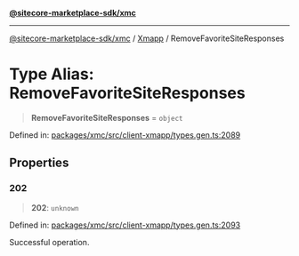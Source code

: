 [**@sitecore-marketplace-sdk/xmc**](../../../../README.md)

***

[@sitecore-marketplace-sdk/xmc](../../../../README.md) / [Xmapp](../README.md) / RemoveFavoriteSiteResponses

# Type Alias: RemoveFavoriteSiteResponses

> **RemoveFavoriteSiteResponses** = `object`

Defined in: [packages/xmc/src/client-xmapp/types.gen.ts:2089](https://github.com/Sitecore/marketplace-sdk/blob/main/packages/xmc/src/client-xmapp/types.gen.ts#L2089)

## Properties

### 202

> **202**: `unknown`

Defined in: [packages/xmc/src/client-xmapp/types.gen.ts:2093](https://github.com/Sitecore/marketplace-sdk/blob/main/packages/xmc/src/client-xmapp/types.gen.ts#L2093)

Successful operation.
